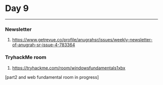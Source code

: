 # Day 9
___
### Newsletter
1. https://www.getrevue.co/profile/anugrahsr/issues/weekly-newsletter-of-anugrah-sr-issue-4-783364

### TryhackMe room
1. https://tryhackme.com/room/windowsfundamentals1xbx

[part2 and web fundamental room in progress]